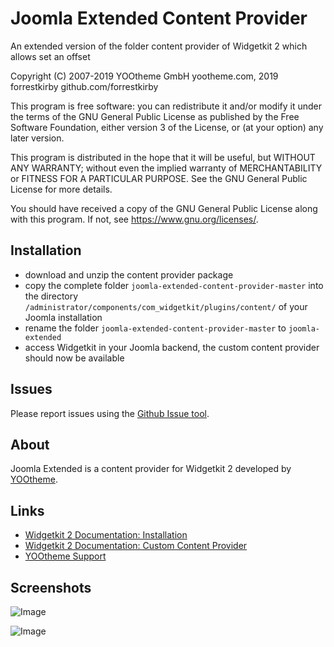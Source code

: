 # Joomla Extended Content Provider

An extended version of the folder content provider of Widgetkit 2 which allows set an offset

Copyright (C) 2007-2019 YOOtheme GmbH yootheme.com, 2019 forrestkirby github.com/forrestkirby

This program is free software: you can redistribute it and/or modify
it under the terms of the GNU General Public License as published by
the Free Software Foundation, either version 3 of the License, or
(at your option) any later version.

This program is distributed in the hope that it will be useful,
but WITHOUT ANY WARRANTY; without even the implied warranty of
MERCHANTABILITY or FITNESS FOR A PARTICULAR PURPOSE. See the
GNU General Public License for more details.

You should have received a copy of the GNU General Public License
along with this program. If not, see <https://www.gnu.org/licenses/>.

## Installation

- download and unzip the content provider package
- copy the complete folder `joomla-extended-content-provider-master` into the directory `/administrator/components/com_widgetkit/plugins/content/` of your Joomla installation
- rename the folder `joomla-extended-content-provider-master` to `joomla-extended`
- access Widgetkit in your Joomla backend, the custom content provider should now be available

## Issues

Please report issues using the [Github Issue tool](../../issues).

## About

Joomla Extended is a content provider for Widgetkit 2 developed by [YOOtheme](https://yootheme.com).

## Links

- [Widgetkit 2 Documentation: Installation](https://yootheme.com/support/widgetkit/installation)
- [Widgetkit 2 Documentation: Custom Content Provider](https://yootheme.com/support/widgetkit/custom-content-provider)
- [YOOtheme Support](https://yootheme.com/support)

## Screenshots

![Image](https://pionte.ch/yootheme/max/images/tutorial-joomlaextended-1.jpg)

![Image](https://pionte.ch/yootheme/max/images/tutorial-joomlaextended-2.jpg)
